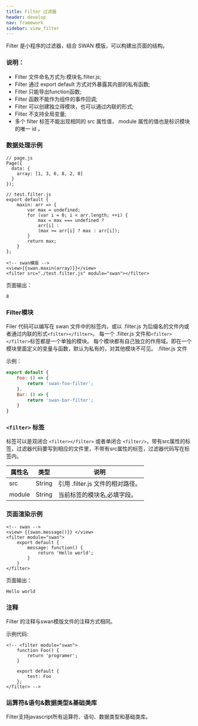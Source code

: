 ```yaml
---
title: Filter 过滤器
header: develop
nav: framework
sidebar: view_filter
---
```


Filter 是小程序的过滤器，结合 SWAN 模版，可以构建出页面的结构。
### 说明：
* Filter 文件命名方式为:模块名.filter.js;
* Filter 通过 export default 方式对外暴露其内部的私有函数;
* Filter 只能导出function函数;
* Filter 函数不能作为组件的事件回调;
* Filter 可以创建独立得模块，也可以通过内联的形式;
* Filter 不支持全局变量;
* 多个 filter 标签不能出现相同的 src 属性值， module 属性的值也是标识模块的唯一 id 。<br>


### 数据处理示例

```
// page.js
Page({
  data: {
    array: [1, 3, 6, 8, 2, 0]
  }
});
```
```
// test.filter.js
export default {
    maxin: arr => {
        var max = undefined;
        for (var i = 0; i < arr.length; ++i) {
            max = max === undefined ?
            arr[i] :
            (max >= arr[i] ? max : arr[i]);
        }
        return max;
    }
};
```
```
<!-- swan模版 -->
<view>{{swan.maxin(array)}}</view>
<filter src="./test.filter.js" module="swan"></filter>

```
页面输出：
```
8
```
### Filter模块

Filer 代码可以编写在 swan 文件中的<filter></filter>标签内，或以 .filter.js 为后缀名的文件内或者通过内联的形式`<filter></filter>`。 每一个 .filter.js 文件和`<filter></filter>`标签都是一个单独的模块。 每个模块都有自己独立的作用域。即在一个模块里面定义的变量与函数，默认为私有的，对其他模块不可见。
.filter.js 文件

示例：
```js
export default {
    Foo: () => {
        return 'swan-foo-filter';
    },
    Bar: () => {
        return 'swan-bar-filter';
    }
}
```
### `<filter>` 标签

标签可以是双闭合 `<filter></filter>` 或者单闭合 `<filter/>`，带有src属性的标签，过滤器代码要写到相应的文件里，不带有src属性的标签，过滤器代码写在标签内。

|属性名|	类型|	说明|
|----|----|----|
|src	|String	|	引用 .filter.js 文件的相对路径。|
|module	|String	|	当前<filter></filter>标签的模块名,必填字段。|


### 页面渲染示例

```
<!-- swan -->
<view> {{swan.message()}} </view>
<filter module="swan">
    export default {
        message: function() {
            return 'Hello world';
        }
    }
</filter>

```
页面输出：
```
Hello world
```

### 注释

Filter 的注释与swan模版文件的注释方式相同。

示例代码:

```
<!-- <filter module="swan">
    function Foo() {
        return 'programer';
    }

    export default {
        test: Foo
    };
</filter> -->
```

### 运算符&语句&数据类型&基础类库

Filter支持javascript所有运算符、语句、数据类型和基础类库。
